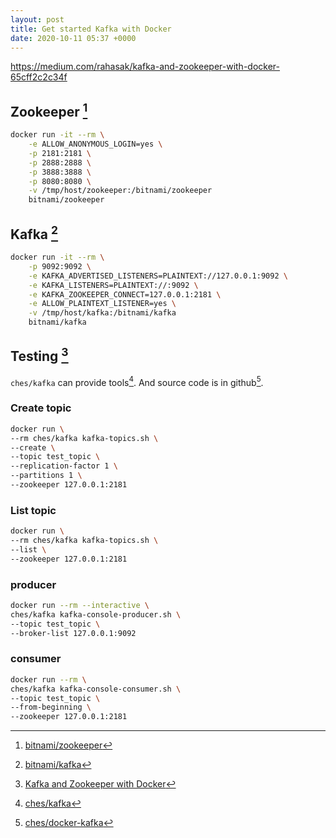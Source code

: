 ```yaml
---
layout: post
title: Get started Kafka with Docker
date: 2020-10-11 05:37 +0000
---
```




https://medium.com/rahasak/kafka-and-zookeeper-with-docker-65cff2c2c34f


## Zookeeper [^docker_zookeeper]

[^docker_zookeeper]: [bitnami/zookeeper](https://hub.docker.com/r/bitnami/zookeeper/)

```bash
docker run -it --rm \
    -e ALLOW_ANONYMOUS_LOGIN=yes \
    -p 2181:2181 \
    -p 2888:2888 \
    -p 3888:3888 \
    -p 8080:8080 \
    -v /tmp/host/zookeeper:/bitnami/zookeeper
    bitnami/zookeeper
```

## Kafka [^docker_kafka]

[^docker_kafka]: [bitnami/kafka](https://hub.docker.com/r/bitnami/kafka/)

```bash
docker run -it --rm \
    -p 9092:9092 \
    -e KAFKA_ADVERTISED_LISTENERS=PLAINTEXT://127.0.0.1:9092 \
    -e KAFKA_LISTENERS=PLAINTEXT://:9092 \
    -e KAFKA_ZOOKEEPER_CONNECT=127.0.0.1:2181 \
    -e ALLOW_PLAINTEXT_LISTENER=yes \
    -v /tmp/host/kafka:/bitnami/kafka
    bitnami/kafka
```


## Testing [^demo]

[^demo]: [Kafka and Zookeeper with Docker](https://medium.com/rahasak/kafka-and-zookeeper-with-docker-65cff2c2c34f)

`ches/kafka` can provide tools[^demo_docker]. And source code is in github[^dockerfile]. 

[^demo_docker]: [ches/kafka](https://hub.docker.com/r/ches/kafka/)

[^dockerfile]: [ches/docker-kafka](https://github.com/ches/docker-kafka)

### Create topic

```bash
docker run \
--rm ches/kafka kafka-topics.sh \
--create \
--topic test_topic \
--replication-factor 1 \
--partitions 1 \
--zookeeper 127.0.0.1:2181
```

### List topic

```bash
docker run \
--rm ches/kafka kafka-topics.sh \
--list \
--zookeeper 127.0.0.1:2181
```

### producer

```bash
docker run --rm --interactive \
ches/kafka kafka-console-producer.sh \
--topic test_topic \
--broker-list 127.0.0.1:9092
```


### consumer

```bash
docker run --rm \
ches/kafka kafka-console-consumer.sh \
--topic test_topic \
--from-beginning \
--zookeeper 127.0.0.1:2181
```


